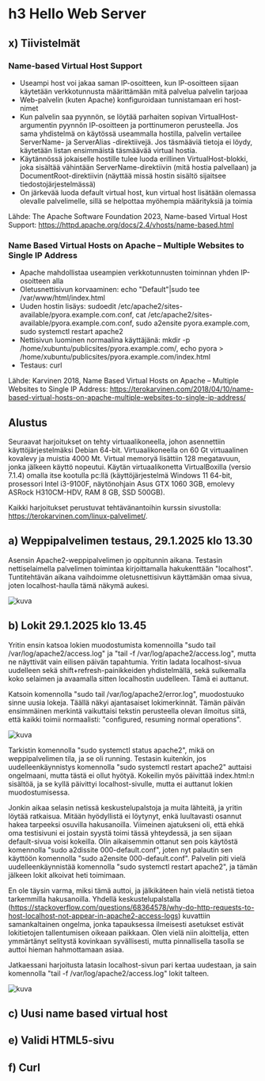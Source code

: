 # h3 Hello Web Server

## x) Tiivistelmät

### Name-based Virtual Host Support
- Useampi host voi jakaa saman IP-osoitteen, kun IP-osoitteen sijaan käytetään verkkotunnusta määrittämään mitä palvelua palvelin tarjoaa
- Web-palvelin (kuten Apache) konfiguroidaan tunnistamaan eri host-nimet
- Kun palvelin saa pyynnön, se löytää parhaiten sopivan VirtualHost-argumentin pyynnön IP-osoitteen ja porttinumeron perusteella. Jos sama yhdistelmä on käytössä useammalla hostilla, palvelin vertailee ServerName- ja ServerAlias -direktiivejä. Jos täsmääviä tietoja ei löydy, käytetään listan ensimmäistä täsmäävää virtual hostia.
- Käytännössä jokaiselle hostille tulee luoda erillinen VirtualHost-blokki, joka sisältää vähintään ServerName-direktiivin (mitä hostia palvellaan) ja DocumentRoot-direktiivin (näyttää missä hostin sisältö sijaitsee tiedostojärjestelmässä)
- On järkevää luoda default virtual host, kun virtual host lisätään olemassa olevalle palvelimelle, sillä se helpottaa myöhempia määrityksiä ja toimia

Lähde: The Apache Software Foundation 2023, Name-based Virtual Host Support: https://httpd.apache.org/docs/2.4/vhosts/name-based.html


### Name Based Virtual Hosts on Apache – Multiple Websites to Single IP Address
- Apache mahdollistaa useampien verkkotunnusten toiminnan yhden IP-osoitteen alla
- Oletusnettisivun korvaaminen: echo "Default"|sudo tee /var/www/html/index.html
- Uuden hostin lisäys: sudoedit /etc/apache2/sites-available/pyora.example.com.conf, cat /etc/apache2/sites-available/pyora.example.com.conf, sudo a2ensite pyora.example.com, sudo systemctl restart apache2
- Nettisivun luominen normaalina käyttäjänä: mkdir -p /home/xubuntu/publicsites/pyora.example.com/, echo pyora > /home/xubuntu/publicsites/pyora.example.com/index.html
- Testaus: curl

Lähde: Karvinen 2018, Name Based Virtual Hosts on Apache – Multiple Websites to Single IP Address: https://terokarvinen.com/2018/04/10/name-based-virtual-hosts-on-apache-multiple-websites-to-single-ip-address/


## Alustus

Seuraavat harjoitukset on tehty virtuaalikoneella, johon asennettiin käyttöjärjestelmäksi Debian 64-bit. Virtuaalikoneella on 60 Gt virtuaalinen kovalevy ja muistia 4000 Mt. Virtual memoryä lisättiin 128 megatavuun, jonka jälkeen käyttö nopeutui. Käytän virtuaalikonetta VirtualBoxilla (versio 7.1.4) omalla itse kootulla pc:llä (käyttöjärjestelmä Windows 11 64-bit, prosessori Intel i3-9100F, näytönohjain Asus GTX 1060 3GB, emolevy ASRock H310CM-HDV, RAM 8 GB, SSD 500GB).

Kaikki harjoitukset perustuvat tehtävänantoihin kurssin sivustolla: https://terokarvinen.com/linux-palvelimet/.


## a) Weppipalvelimen testaus, 29.1.2025 klo 13.30

Asensin Apache2-weppipalvelimen jo oppitunnin aikana. Testasin nettiselaimella palvelimen toimintaa kirjoittamalla hakukenttään "localhost". Tuntitehtävän aikana vaihdoimme oletusnettisivun käyttämään omaa sivua, joten localhost-haulla tämä näkymä aukesi.

![kuva](https://github.com/user-attachments/assets/0a962deb-e858-4530-9c27-86bc85b67b48)


## b) Lokit 29.1.2025 klo 13.45

Yritin ensin katsoa lokien muodostumista komennoilla "sudo tail /var/log/apache2/access.log" ja "tail -f /var/log/apache2/access.log", mutta ne näyttivät vain eilisen päivän tapahtumia. Yritin ladata localhost-sivua uudelleen sekä shift+refresh-painikkeiden yhdistelmällä, sekä sulkemalla koko selaimen ja avaamalla sitten localhostin uudelleen. Tämä ei auttanut.

Katsoin komennolla "sudo tail /var/log/apache2/error.log", muodostuuko sinne uusia lokeja. Täällä näkyi ajantasaiset lokimerkinnät. Tämän päivän ensimmäinen merkintä vaikuttaisi tekstin perusteella olevan ilmoitus siitä, että kaikki toimii normaalisti: "configured, resuming normal operations". 

![kuva](https://github.com/user-attachments/assets/9ded5908-2efb-47cc-8323-4ec67805a88d)



Tarkistin komennolla "sudo systemctl status apache2", mikä on weppipalvelimen tila, ja se oli running. Testasin kuitenkin, jos uudelleenkäynnistys komennolla "sudo systemctl restart apache2" auttaisi ongelmaani, mutta tästä ei ollut hyötyä. Kokeilin myös päivittää index.html:n sisältöä, ja se kyllä päivittyi localhost-sivulle, mutta ei auttanut lokien muodostumisessa. 

Jonkin aikaa selasin netissä keskustelupalstoja ja muita lähteitä, ja yritin löytää ratkaisua. Mitään hyödyllistä ei löytynyt, enkä luultavasti osannut hakea tarpeeksi osuvilla hakusanoilla. Viimeinen ajatukseni oli, että ehkä oma testisivuni ei jostain syystä toimi tässä yhteydessä, ja sen sijaan default-sivua voisi kokeilla. Olin aikaisemmin ottanut sen pois käytöstä komennolla "sudo a2dissite 000-default.conf", joten nyt palautin sen käyttöön komennolla "sudo a2ensite 000-default.conf". Palvelin piti vielä uudelleenkäynnistää komennolla "sudo systemctl restart apache2", ja tämän jälkeen lokit alkoivat heti toimimaan. 

En ole täysin varma, miksi tämä auttoi, ja jälkikäteen hain vielä netistä tietoa tarkemmilla hakusanoilla. Yhdellä keskustelupalstalla (https://stackoverflow.com/questions/68364578/why-do-http-requests-to-host-localhost-not-appear-in-apache2-access-logs) kuvattiin samankaltainen ongelma, jonka tapauksessa ilmeisesti asetukset estivät lokitietojen tallentumisen oikeaan paikkaan. Olen vielä niin aloittelija, etten ymmärtänyt selitystä kovinkaan syvällisesti, mutta pinnallisella tasolla se auttoi hieman hahmottamaan asiaa. 

Jatkaessani harjoitusta latasin localhost-sivun pari kertaa uudestaan, ja sain komennolla "tail -f /var/log/apache2/access.log" lokit talteen.

![kuva](https://github.com/user-attachments/assets/a16afc0b-1c8a-47c4-aa65-806fa43ef1d1)






## c) Uusi name based virtual host
## e) Validi HTML5-sivu
## f) Curl
